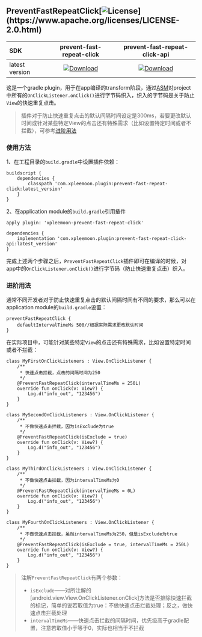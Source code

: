 ## PreventFastRepeatClick[![License](https://img.shields.io/badge/license-Apache%202-4EB1BA.svg?)](https://www.apache.org/licenses/LICENSE-2.0.html)

SDK|prevent-fast-repeat-click|prevent-fast-repeat-click-api
:---|:---:|:---:
latest version|[ ![Download](https://api.bintray.com/packages/xpleemoon/maven/prevent-fast-repeat-click/images/download.svg) ](https://bintray.com/xpleemoon/maven/prevent-fast-repeat-click/_latestVersion)|[ ![Download](https://api.bintray.com/packages/xpleemoon/maven/prevent-fast-repeat-click-api/images/download.svg) ](https://bintray.com/xpleemoon/maven/prevent-fast-repeat-click-api/_latestVersion)

这是一个gradle plugin，用于在app编译的transform阶段，通过[ASM](https://asm.ow2.io)对project中所有的`OnClickListener.onClick()`进行字节码织入，织入的字节码是关于防止`View`的快速重复点击。

> 插件对于防止快速重复点击的默认间隔时间设定是300ms，若要更改默认时间或针对某些特定View的点击还有特殊需求（比如设置特定时间或者不拦截），可参考[进阶用法](#进阶用法)

### 使用方法

1、在工程目录的`build.gradle`中设置插件依赖：
```
buildscript {
    dependencies {
        classpath 'com.xpleemoon.plugin:prevent-fast-repeat-click:latest_version'
    }
}
```

2、在application module的`build.gradle`引用插件
```
apply plugin: 'xpleemoon-prevent-fast-repeat-click'

dependencies {
    implementation 'com.xpleemoon.plugin:prevent-fast-repeat-click-api:latest_version'
}
```

完成上述两个步骤之后，`PreventFastRepeatClick`插件即可在编译的时候，对app中的`OnClickListener.onClick()`进行字节码（防止快速重复点击）织入。

### 进阶用法

通常不同开发者对于防止快速重复点击的默认间隔时间有不同的要求，那么可以在application module的`build.gradle`设置：
```
preventFastRepeatClick {
    defaultIntervalTimeMs 500//根据实际需求更改默认时间
}
```

在实际项目中，可能针对某些特定`View`的点击还有特殊需求，比如设置特定时间或者不拦截：
```
class MyFirstOnClickListeners : View.OnClickListener {
    /**
	 * 快速点击拦截，点击的间隔时间为250
	 */
    @PreventFastRepeatClick(intervalTimeMs = 250L)
    override fun onClick(v: View?) {
        Log.d("info_out", "123456")
    }
}

class MySecondOnClickListeners : View.OnClickListener {
	/**
	 * 不做快速点击拦截，因为isExclude为true
	 */
    @PreventFastRepeatClick(isExclude = true)
    override fun onClick(v: View?) {
        Log.d("info_out", "123456")
    }
}

class MyThirdOnClickListeners : View.OnClickListener {
    /**
	 * 不做快速点击拦截，因为intervalTimeMs为0
	 */
    @PreventFastRepeatClick(intervalTimeMs = 0L)
    override fun onClick(v: View?) {
        Log.d("info_out", "123456")
    }
}

class MyFourthOnClickListeners : View.OnClickListener {
    /**
	 * 不做快速点击拦截，虽然intervalTimeMs为250，但是isExclude为true
	 */
    @PreventFastRepeatClick(isExclude = true, intervalTimeMs = 250L)
    override fun onClick(v: View?) {
        Log.d("info_out", "123456")
    }
}
```

> 注解`PreventFastRepeatClick`有两个参数：
> - `isExclude`——对所注解的[android.view.View.OnClickListener.onClick]方法是否排除快速拦截的标记，简单的说若取值为true：不做快速点击拦截处理；反之，做快速点击拦截处理
> - `intervalTimeMs`——快速点击拦截的间隔时间，优先级高于gradle配置，注意若取值小于等于0，实际也相当于不拦截
